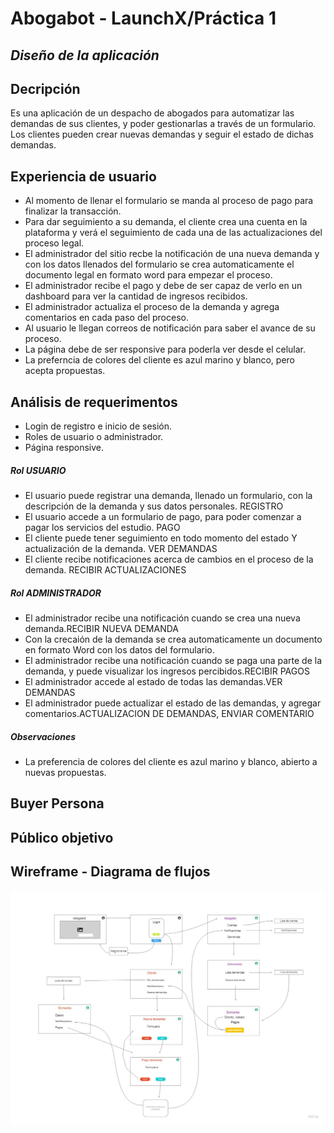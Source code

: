 # Abogabot - LaunchX/Práctica 1

## ***Diseño de la aplicación***

## Decripción

Es una aplicación de un despacho de abogados para automatizar las demandas de sus clientes, y poder gestionarlas a través de un formulario.
Los clientes pueden crear nuevas demandas y seguir el estado de dichas demandas.

## Experiencia de usuario

- Al momento de llenar el formulario se manda al proceso de pago para finalizar la transacción.
- Para dar seguimiento a su demanda, el cliente crea una cuenta en la plataforma y verá el seguimiento de cada una de las actualizaciones del proceso legal.
- El administrador del sitio recbe la notificación de una nueva demanda y con los datos llenados del formulario se crea automaticamente el documento legal en formato word para empezar el proceso.
- El administrador recibe el pago y debe de ser capaz de verlo en un dashboard para ver la cantidad de ingresos recibidos.
- El administrador actualiza el proceso de la demanda y agrega comentarios en cada paso del proceso.
- Al usuario le llegan correos de notificación para saber el avance de su proceso.
- La página debe de ser responsive para poderla ver desde el celular.
- La preferncia de colores del cliente es azul marino y blanco, pero acepta propuestas.

## Análisis de requerimentos

- Login de registro e inicio de sesión.
- Roles de usuario o administrador.
- Página responsive.

##### ***Rol USUARIO***

- El usuario puede registrar una demanda, llenado un formulario, con la descripción de la demanda y sus datos personales. REGISTRO
- El usuario accede a un formulario de pago, para poder comenzar a pagar los servicios del estudio. PAGO
- El cliente puede tener seguimiento en todo momento del estado Y actualización de la demanda. VER DEMANDAS
- El cliente recibe notificaciones acerca de cambios en el proceso de la demanda. RECIBIR ACTUALIZACIONES

##### ***Rol ADMINISTRADOR***

- El administrador recibe una notificación cuando se crea una nueva demanda.RECIBIR NUEVA DEMANDA
- Con la crecaión de la demanda se crea automaticamente un documento en formato Word con los datos del formulario.
- El administrador recibe una notificación cuando se paga una parte de la demanda, y puede visualizar los ingresos percibidos.RECIBIR PAGOS
- El administrador accede al estado de todas las demandas.VER DEMANDAS
- El administrador puede actualizar el estado de las demandas, y agregar comentarios.ACTUALIZACION DE DEMANDAS, ENVIAR COMENTARIO

##### ***Observaciones***

- La preferencia de colores del cliente es azul marino y blanco, abierto a nuevas propuestas.


## Buyer Persona





## Público objetivo



## Wireframe - Diagrama de flujos

![Ver diagrama](/img/diagrama.jpg)
